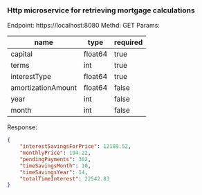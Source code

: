 ### Http microservice for retrieving mortgage calculations

Endpoint: https://localhost:8080
Methd: GET 
Params: 

| name               | type    | required |
| ------------------ | ------- | -------- |
| capital            | float64 | true     |
| terms              | int     | true     |
| interestType       | float64 | true     |
| amortizationAmount | float64 | false    |
| year               | int     | false    |
| month              | int     | false    |

Response: 
```JSON
{
    "interestSavingsForPrice": 12189.52,
    "monthlyPrice": 194.22,
    "pendingPayments": 302,
    "timeSavingsMonth": 10,
    "timeSavingsYear": 14,
    "totalTimeInterest": 22542.83
}
```
